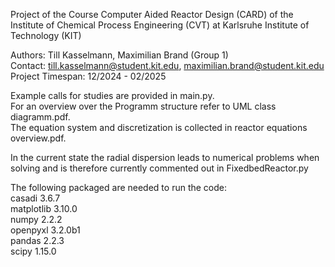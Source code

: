 Project of the Course Computer Aided Reactor Design (CARD) of the
Institute of Chemical Process Engineering (CVT) at
Karlsruhe Institute of Technology (KIT)

Authors: Till Kasselmann, Maximilian Brand (Group 1)\
Contact: till.kasselmann@student.kit.edu,
maximilian.brand@student.kit.edu\
Project Timespan: 12/2024 - 02/2025


Example calls for studies are provided in main.py.\
For an overview over the Programm structure refer to UML class diagramm.pdf.\
The equation system and discretization is collected in reactor equations overview.pdf.

In the current state the radial dispersion leads to numerical problems when solving and is therefore currently commented out in FixedbedReactor.py

The following packaged are needed to run the code:\
casadi 3.6.7 \
matplotlib 3.10.0\
numpy 2.2.2\
openpyxl 3.2.0b1\
pandas 2.2.3\
scipy 1.15.0

